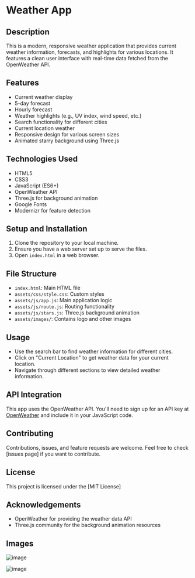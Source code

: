 # Weather App

## Description
This is a modern, responsive weather application that provides current weather information, forecasts, and highlights for various locations. It features a clean user interface with real-time data fetched from the OpenWeather API.

## Features
- Current weather display
- 5-day forecast
- Hourly forecast
- Weather highlights (e.g., UV index, wind speed, etc.)
- Search functionality for different cities
- Current location weather
- Responsive design for various screen sizes
- Animated starry background using Three.js

## Technologies Used
- HTML5
- CSS3
- JavaScript (ES6+)
- OpenWeather API
- Three.js for background animation
- Google Fonts
- Modernizr for feature detection

## Setup and Installation
1. Clone the repository to your local machine.
2. Ensure you have a web server set up to serve the files.
3. Open `index.html` in a web browser.

## File Structure
- `index.html`: Main HTML file
- `assets/css/style.css`: Custom styles
- `assets/js/app.js`: Main application logic
- `assets/js/route.js`: Routing functionality
- `assets/js/stars.js`: Three.js background animation
- `assets/images/`: Contains logo and other images

## Usage
- Use the search bar to find weather information for different cities.
- Click on "Current Location" to get weather data for your current location.
- Navigate through different sections to view detailed weather information.

## API Integration
This app uses the OpenWeather API. You'll need to sign up for an API key at [OpenWeather](https://openweathermap.org/api) and include it in your JavaScript code.

## Contributing
Contributions, issues, and feature requests are welcome. Feel free to check [issues page] if you want to contribute.

## License
This project is licensed under the [MIT License]

## Acknowledgements
- OpenWeather for providing the weather data API
- Three.js community for the background animation resources

## Images
![image](https://github.com/gitkinghub/weatherio-starter/assets/93211264/82348b18-7f5b-43f5-b0fc-66036b0815bb)

![image](https://github.com/gitkinghub/weatherio-starter/assets/93211264/79f7f93c-5ed1-463e-ac58-8960e89a01a3)

